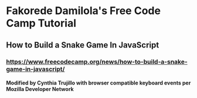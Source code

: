 # Fakorede Damilola's Free Code Camp Tutorial

## How to Build a Snake Game In JavaScript

### https://www.freecodecamp.org/news/how-to-build-a-snake-game-in-javascript/

#### Modified by Cynthia Trujillo with browser compatible keyboard events per Mozilla Developer Network

